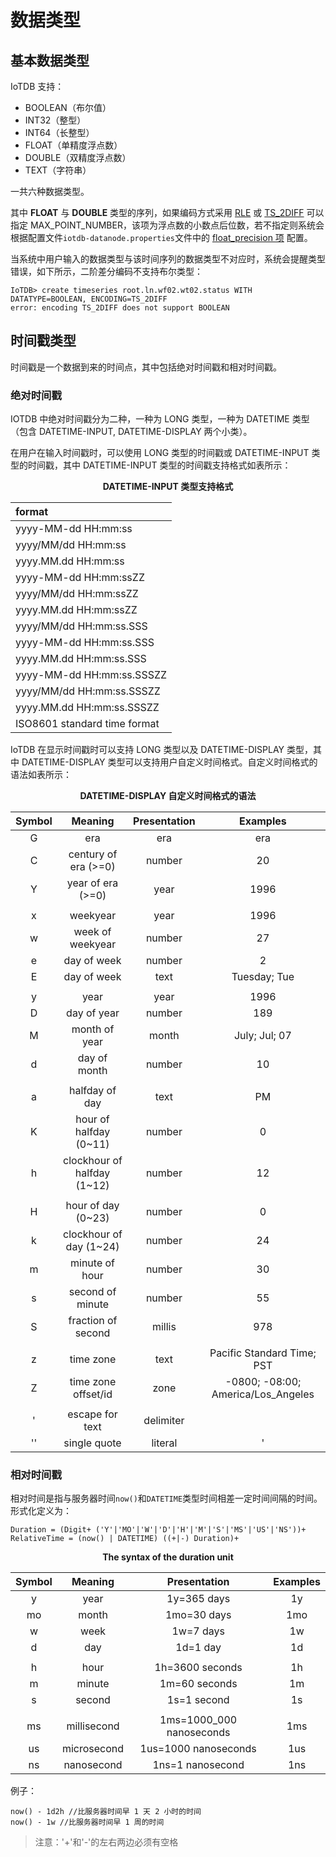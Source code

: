 <!--

    Licensed to the Apache Software Foundation (ASF) under one
    or more contributor license agreements.  See the NOTICE file
    distributed with this work for additional information
    regarding copyright ownership.  The ASF licenses this file
    to you under the Apache License, Version 2.0 (the
    "License"); you may not use this file except in compliance
    with the License.  You may obtain a copy of the License at
    
        http://www.apache.org/licenses/LICENSE-2.0
    
    Unless required by applicable law or agreed to in writing,
    software distributed under the License is distributed on an
    "AS IS" BASIS, WITHOUT WARRANTIES OR CONDITIONS OF ANY
    KIND, either express or implied.  See the License for the
    specific language governing permissions and limitations
    under the License.

-->

# 数据类型

## 基本数据类型

IoTDB 支持：

* BOOLEAN（布尔值）
* INT32（整型）
* INT64（长整型）
* FLOAT（单精度浮点数）
* DOUBLE（双精度浮点数）
* TEXT（字符串）

一共六种数据类型。

其中 **FLOAT** 与 **DOUBLE** 类型的序列，如果编码方式采用 [RLE](Encoding.md) 或 [TS_2DIFF](Encoding.md) 可以指定 MAX_POINT_NUMBER，该项为浮点数的小数点后位数，若不指定则系统会根据配置文件`iotdb-datanode.properties`文件中的 [float_precision 项](../Reference/DataNode-Config-Manual.md) 配置。

当系统中用户输入的数据类型与该时间序列的数据类型不对应时，系统会提醒类型错误，如下所示，二阶差分编码不支持布尔类型：

```
IoTDB> create timeseries root.ln.wf02.wt02.status WITH DATATYPE=BOOLEAN, ENCODING=TS_2DIFF
error: encoding TS_2DIFF does not support BOOLEAN
```

## 时间戳类型

时间戳是一个数据到来的时间点，其中包括绝对时间戳和相对时间戳。

### 绝对时间戳

IOTDB 中绝对时间戳分为二种，一种为 LONG 类型，一种为 DATETIME 类型（包含 DATETIME-INPUT, DATETIME-DISPLAY 两个小类）。

在用户在输入时间戳时，可以使用 LONG 类型的时间戳或 DATETIME-INPUT 类型的时间戳，其中 DATETIME-INPUT 类型的时间戳支持格式如表所示：

<div style="text-align: center;">

**DATETIME-INPUT 类型支持格式**


| format                       |
| :--------------------------- |
| yyyy-MM-dd HH:mm:ss          |
| yyyy/MM/dd HH:mm:ss          |
| yyyy.MM.dd HH:mm:ss          |
| yyyy-MM-dd HH:mm:ssZZ        |
| yyyy/MM/dd HH:mm:ssZZ        |
| yyyy.MM.dd HH:mm:ssZZ        |
| yyyy/MM/dd HH:mm:ss.SSS      |
| yyyy-MM-dd HH:mm:ss.SSS      |
| yyyy.MM.dd HH:mm:ss.SSS      |
| yyyy-MM-dd HH:mm:ss.SSSZZ    |
| yyyy/MM/dd HH:mm:ss.SSSZZ    |
| yyyy.MM.dd HH:mm:ss.SSSZZ    |
| ISO8601 standard time format |


</div>


IoTDB 在显示时间戳时可以支持 LONG 类型以及 DATETIME-DISPLAY 类型，其中 DATETIME-DISPLAY 类型可以支持用户自定义时间格式。自定义时间格式的语法如表所示：

<div style="text-align: center;">

**DATETIME-DISPLAY 自定义时间格式的语法**


| Symbol |           Meaning           | Presentation |              Examples              |
| :----: | :-------------------------: | :----------: | :--------------------------------: |
|   G    |             era             |     era      |                era                 |
|   C    |    century of era (>=0)     |    number    |                 20                 |
|   Y    |      year of era (>=0)      |     year     |                1996                |
|        |                             |              |                                    |
|   x    |          weekyear           |     year     |                1996                |
|   w    |      week of weekyear       |    number    |                 27                 |
|   e    |         day of week         |    number    |                 2                  |
|   E    |         day of week         |     text     |            Tuesday; Tue            |
|        |                             |              |                                    |
|   y    |            year             |     year     |                1996                |
|   D    |         day of year         |    number    |                189                 |
|   M    |        month of year        |    month     |           July; Jul; 07            |
|   d    |        day of month         |    number    |                 10                 |
|        |                             |              |                                    |
|   a    |       halfday of day        |     text     |                 PM                 |
|   K    |   hour of halfday (0~11)    |    number    |                 0                  |
|   h    | clockhour of halfday (1~12) |    number    |                 12                 |
|        |                             |              |                                    |
|   H    |     hour of day (0~23)      |    number    |                 0                  |
|   k    |   clockhour of day (1~24)   |    number    |                 24                 |
|   m    |       minute of hour        |    number    |                 30                 |
|   s    |      second of minute       |    number    |                 55                 |
|   S    |     fraction of second      |    millis    |                978                 |
|        |                             |              |                                    |
|   z    |          time zone          |     text     |     Pacific Standard Time; PST     |
|   Z    |     time zone offset/id     |     zone     | -0800; -08:00; America/Los_Angeles |
|        |                             |              |                                    |
|   '    |       escape for text       |  delimiter   |                                    |
|   ''   |        single quote         |   literal    |                 '                  |

</div>

### 相对时间戳

  相对时间是指与服务器时间```now()```和```DATETIME```类型时间相差一定时间间隔的时间。
  形式化定义为：

  ```
  Duration = (Digit+ ('Y'|'MO'|'W'|'D'|'H'|'M'|'S'|'MS'|'US'|'NS'))+
  RelativeTime = (now() | DATETIME) ((+|-) Duration)+
  ```

  <div style="text-align: center;">
  
  **The syntax of the duration unit**


  | Symbol |   Meaning   |       Presentation       | Examples |
  | :----: | :---------: | :----------------------: | :------: |
  |   y    |    year     |       1y=365 days        |    1y    |
  |   mo   |    month    |       1mo=30 days        |   1mo    |
  |   w    |    week     |        1w=7 days         |    1w    |
  |   d    |     day     |         1d=1 day         |    1d    |
  |        |             |                          |          |
  |   h    |    hour     |     1h=3600 seconds      |    1h    |
  |   m    |   minute    |      1m=60 seconds       |    1m    |
  |   s    |   second    |       1s=1 second        |    1s    |
  |        |             |                          |          |
  |   ms   | millisecond | 1ms=1000_000 nanoseconds |   1ms    |
  |   us   | microsecond |   1us=1000 nanoseconds   |   1us    |
  |   ns   | nanosecond  |     1ns=1 nanosecond     |   1ns    |

  </div>

  例子：

  ```
  now() - 1d2h //比服务器时间早 1 天 2 小时的时间
  now() - 1w //比服务器时间早 1 周的时间
  ```

  > 注意：'+'和'-'的左右两边必须有空格
